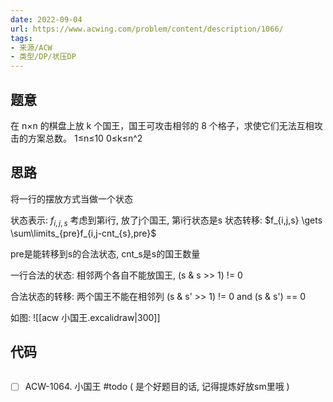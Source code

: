 ```yaml
---
date: 2022-09-04
url: https://www.acwing.com/problem/content/description/1066/
tags: 
- 来源/ACW
- 类型/DP/状压DP
---
```



## 题意

在 n×n 的棋盘上放 k 个国王，国王可攻击相邻的 8 个格子，求使它们无法互相攻击的方案总数。
1≤n≤10
0≤k≤n^2

## 思路
将一行的摆放方式当做一个状态

状态表示: $f_{i,j,s}$ 考虑到第i行, 放了j个国王, 第i行状态是s
状态转移: $f_{i,j,s} \gets \sum\limits_{pre}f_{i,j-cnt_{s},pre}$ 

pre是能转移到s的合法状态, cnt_s是s的国王数量

一行合法的状态:
相邻两个各自不能放国王,   (s & s >> 1) != 0

合法状态的转移: 
两个国王不能在相邻列  (s & s' >> 1) != 0    and  (s & s') == 0 

如图:
![[acw 小国王.excalidraw|300]]




## 代码
```cpp

```

- [ ] ACW-1064. 小国王 #todo 
( 是个好题目的话, 记得提炼好放sm里哦 )